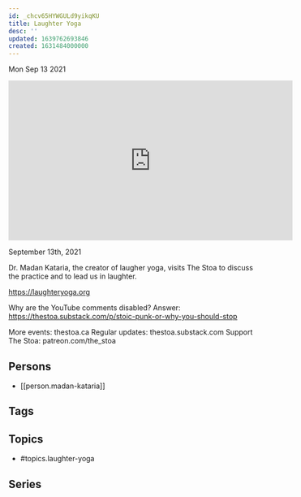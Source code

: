 ```yaml
---
id: _chcv65HYWGULd9yikqKU
title: Laughter Yoga
desc: ''
updated: 1639762693846
created: 1631484000000
---
```





Mon Sep 13 2021

<iframe width="560" height="315" src="https://www.youtube.com/embed/QKfox5Vw1fE" title="Laughter Yoga w/ Madan Kataria" frameborder="0" allow="accelerometer; autoplay; clipboard-write; encrypted-media; gyroscope; picture-in-picture" allowfullscreen ></iframe>

September 13th, 2021

Dr. Madan Kataria, the creator of laugher yoga, visits The Stoa to discuss the practice and to lead us in laughter.

https://laughteryoga.org

Why are the YouTube comments disabled? Answer: https://thestoa.substack.com/p/stoic-punk-or-why-you-should-stop

More events: thestoa.ca 
Regular updates: thestoa.substack.com 
Support The Stoa: patreon.com/the_stoa

## Persons

- [[person.madan-kataria]]

## Tags



## Topics

- #topics.laughter-yoga

## Series




